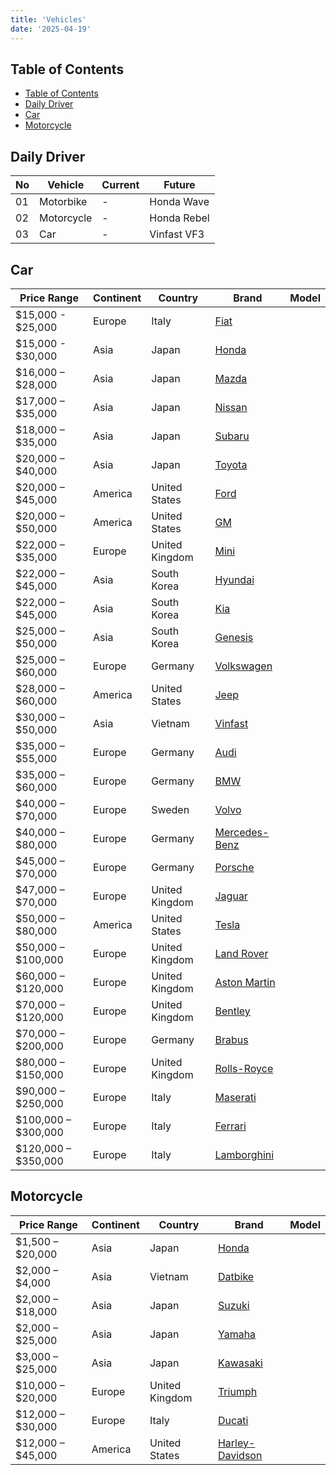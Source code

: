 ```yaml
---
title: 'Vehicles'
date: '2025-04-19'
---
```


## Table of Contents

- [Table of Contents](#table-of-contents)
- [Daily Driver](#daily-driver)
- [Car](#car)
- [Motorcycle](#motorcycle)

## Daily Driver

| No  | Vehicle    | Current | Future      |
| --- | ---------- | ------- | ----------- |
| 01  | Motorbike  | -       | Honda Wave  |
| 02  | Motorcycle | -       | Honda Rebel |
| 03  | Car        | -       | Vinfast VF3 |

## Car

| Price Range         | Continent | Country        | Brand                                                | Model |
| ------------------- | --------- | -------------- | ---------------------------------------------------- | ----- |
| $15,000 - $25,000   | Europe    | Italy          | [Fiat](https://www.fiat.com/)                        |       |
| $15,000 - $30,000   | Asia      | Japan          | [Honda](https://www.honda.com/)                      |       |
| $16,000 – $28,000   | Asia      | Japan          | [Mazda](https://www.mazda.com/)                      |       |
| $17,000 – $35,000   | Asia      | Japan          | [Nissan](https://www.nissan-global.com/)             |       |
| $18,000 – $35,000   | Asia      | Japan          | [Subaru](https://www.subaru.com/)                    |       |
| $20,000 – $40,000   | Asia      | Japan          | [Toyota](https://www.toyota.com/)                    |       |
| $20,000 – $45,000   | America   | United States  | [Ford](https://www.ford.com/)                        |       |
| $20,000 – $50,000   | America   | United States  | [GM](https://www.gm.com/)                            |       |
| $22,000 – $35,000   | Europe    | United Kingdom | [Mini](https://www.mini.com/)                        |       |
| $22,000 – $45,000   | Asia      | South Korea    | [Hyundai](https://www.hyundai.com/)                  |       |
| $22,000 – $45,000   | Asia      | South Korea    | [Kia](https://www.kia.com/)                          |       |
| $25,000 – $50,000   | Asia      | South Korea    | [Genesis](https://www.genesis.com/)                  |       |
| $25,000 – $60,000   | Europe    | Germany        | [Volkswagen](https://www.volkswagen.com/)            |       |
| $28,000 – $60,000   | America   | United States  | [Jeep](https://www.jeep.com/)                        |       |
| $30,000 – $50,000   | Asia      | Vietnam        | [Vinfast](https://vinfastauto.com/)                  |       |
| $35,000 – $55,000   | Europe    | Germany        | [Audi](https://www.audi.com/)                        |       |
| $35,000 – $60,000   | Europe    | Germany        | [BMW](https://www.bmw.com/)                          |       |
| $40,000 – $70,000   | Europe    | Sweden         | [Volvo](https://www.volvocars.com/)                  |       |
| $40,000 – $80,000   | Europe    | Germany        | [Mercedes-Benz](https://www.mercedes-benz.com/)      |       |
| $45,000 – $70,000   | Europe    | Germany        | [Porsche](https://www.porsche.com/)                  |       |
| $47,000 – $70,000   | Europe    | United Kingdom | [Jaguar](https://www.jaguar.com/)                    |       |
| $50,000 – $80,000   | America   | United States  | [Tesla](https://www.tesla.com/)                      |       |
| $50,000 – $100,000  | Europe    | United Kingdom | [Land Rover](https://www.landrover.com/)             |       |
| $60,000 – $120,000  | Europe    | United Kingdom | [Aston Martin](https://www.astonmartin.com/)         |       |
| $70,000 – $120,000  | Europe    | United Kingdom | [Bentley](https://www.bentleymotors.com/)            |       |
| $70,000 – $200,000  | Europe    | Germany        | [Brabus](https://www.brabus.com/)                    |       |
| $80,000 – $150,000  | Europe    | United Kingdom | [Rolls-Royce](https://www.rolls-roycemotorcars.com/) |       |
| $90,000 – $250,000  | Europe    | Italy          | [Maserati](https://www.maserati.com/)                |       |
| $100,000 – $300,000 | Europe    | Italy          | [Ferrari](https://www.ferrari.com/)                  |       |
| $120,000 – $350,000 | Europe    | Italy          | [Lamborghini](https://www.lamborghini.com/)          |       |

## Motorcycle

| Price Range       | Continent | Country        | Brand                                               | Model |
| ----------------- | --------- | -------------- | --------------------------------------------------- | ----- |
| $1,500 – $20,000  | Asia      | Japan          | [Honda](https://www.honda.com/)                     |       |
| $2,000 – $4,000   | Asia      | Vietnam        | [Datbike](https://datbike.vn/)                      |       |
| $2,000 – $18,000  | Asia      | Japan          | [Suzuki](https://www.suzuki.com/)                   |       |
| $2,000 – $25,000  | Asia      | Japan          | [Yamaha](https://www.yamaha-motor.com/)             |       |
| $3,000 – $25,000  | Asia      | Japan          | [Kawasaki](https://www.kawasaki.com/)               |       |
| $10,000 – $20,000 | Europe    | United Kingdom | [Triumph](https://www.triumphmotorcycles.com/)      |       |
| $12,000 – $30,000 | Europe    | Italy          | [Ducati](https://www.ducati.com/)                   |       |
| $12,000 – $45,000 | America   | United States  | [Harley-Davidson](https://www.harley-davidson.com/) |       |
